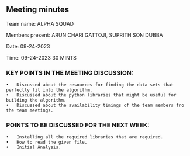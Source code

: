 
## Meeting minutes

Team name: ALPHA SQUAD

Members present: ARUN CHARI GATTOJI, SUPRITH SON DUBBA

Date: 09-24-2023

Time: 09-24-2023 30 MINTS

### KEY POINTS IN THE MEETING DISCUSSION:

	•	Discussed about the resources for finding the data sets that perfectly fit into the algorithm. 
	•	Discussed about the python libraries that might be useful for building the algorithm.
	•	Discussed about the availability timings of the team members fro the team meetings. 

### POINTS TO BE DISCUSSED FOR THE NEXT WEEK: 

	•	Installing all the required libraries that are required.
	•	How to read the given file.
	•	Initial Analysis.